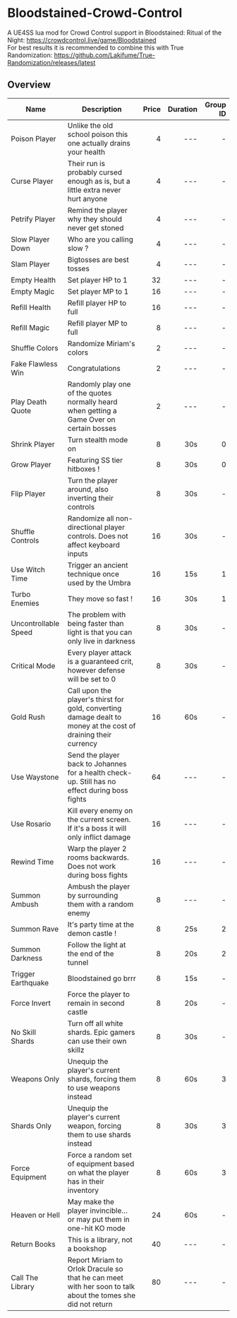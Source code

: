 # Bloodstained-Crowd-Control
A UE4SS lua mod for Crowd Control support in Bloodstained: Ritual of the Night: https://crowdcontrol.live/game/Bloodstained  
For best results it is recommended to combine this with True Randomization: https://github.com/Lakifume/True-Randomization/releases/latest

## Overview

| Name                 | Description                                                                                                       | Price | Duration | Group ID |
| -------------------- | ----------------------------------------------------------------------------------------------------------------- | ----: | -------: | -------: |
| Poison Player        | Unlike the old school poison this one actually drains your health                                                 | 4     | ---      | -        |
| Curse Player         | Their run is probably cursed enough as is, but a little extra never hurt anyone                                   | 4     | ---      | -        |
| Petrify Player       | Remind the player why they should never get stoned                                                                | 4     | ---      | -        |
| Slow Player Down     | Who are you calling slow ?                                                                                        | 4     | ---      | -        |
| Slam Player          | Bigtosses are best tosses                                                                                         | 4     | ---      | -        |
| Empty Health         | Set player HP to 1                                                                                                | 32    | ---      | -        |
| Empty Magic          | Set player MP to 1                                                                                                | 16    | ---      | -        |
| Refill Health        | Refill player HP to full                                                                                          | 16    | ---      | -        |
| Refill Magic         | Refill player MP to full                                                                                          | 8     | ---      | -        |
| Shuffle Colors       | Randomize Miriam's colors                                                                                         | 2     | ---      | -        |
| Fake Flawless Win    | Congratulations                                                                                                   | 2     | ---      | -        |
| Play Death Quote     | Randomly play one of the quotes normally heard when getting a Game Over on certain bosses                         | 2     | ---      | -        |
| Shrink Player        | Turn stealth mode on                                                                                              | 8     | 30s      | 0        |
| Grow Player          | Featuring SS tier hitboxes !                                                                                      | 8     | 30s      | 0        |
| Flip Player          | Turn the player around, also inverting their controls                                                             | 8     | 30s      | -        |
| Shuffle Controls     | Randomize all non-directional player controls. Does not affect keyboard inputs                                    | 16    | 30s      | -        |
| Use Witch Time       | Trigger an ancient technique once used by the Umbra                                                               | 16    | 15s      | 1        |
| Turbo Enemies        | They move so fast !                                                                                               | 16    | 30s      | 1        |
| Uncontrollable Speed | The problem with being faster than light is that you can only live in darkness                                    | 8     | 30s      | -        |
| Critical Mode        | Every player attack is a guaranteed crit, however defense will be set to 0                                        | 8     | 30s      | -        |
| Gold Rush            | Call upon the player's thirst for gold, converting damage dealt to money at the cost of draining their currency   | 16    | 60s      | -        |
| Use Waystone         | Send the player back to Johannes for a health check-up. Still has no effect during boss fights                    | 64    | ---      | -        |
| Use Rosario          | Kill every enemy on the current screen. If it's a boss it will only inflict damage                                | 16    | ---      | -        |
| Rewind Time          | Warp the player 2 rooms backwards. Does not work during boss fights                                               | 16    | ---      | -        |
| Summon Ambush        | Ambush the player by surrounding them with a random enemy                                                         | 8     | ---      | -        |
| Summon Rave          | It's party time at the demon castle !                                                                             | 8     | 25s      | 2        |
| Summon Darkness      | Follow the light at the end of the tunnel                                                                         | 8     | 20s      | 2        |
| Trigger Earthquake   | Bloodstained go brrr                                                                                              | 8     | 15s      | -        |
| Force Invert         | Force the player to remain in second castle                                                                       | 8     | 20s      | -        |
| No Skill Shards      | Turn off all white shards. Epic gamers can use their own skillz                                                   | 8     | 30s      | -        |
| Weapons Only         | Unequip the player's current shards, forcing them to use weapons instead                                          | 8     | 60s      | 3        |
| Shards Only          | Unequip the player's current weapon, forcing them to use shards instead                                           | 8     | 30s      | 3        |
| Force Equipment      | Force a random set of equipment based on what the player has in their inventory                                   | 8     | 60s      | 3        |
| Heaven or Hell       | May make the player invincible… or may put them in one-hit KO mode                                                | 24    | 60s      | -        |
| Return Books         | This is a library, not a bookshop                                                                                 | 40    | ---      | -        |
| Call The Library     | Report Miriam to Orlok Dracule so that he can meet with her soon to talk about the tomes she did not return       | 80    | ---      | -        |
